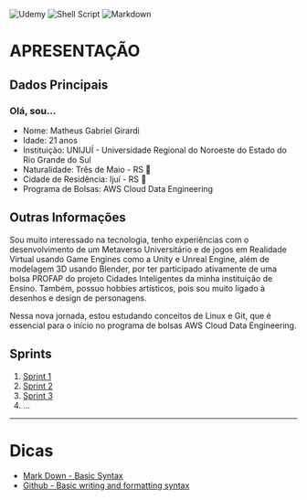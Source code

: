 ![Udemy](https://img.shields.io/badge/Udemy-A435F0?style=for-the-badge&logo=Udemy&logoColor=white) ![Shell Script](https://img.shields.io/badge/shell_script-%23121011.svg?style=for-the-badge&logo=gnu-bash&logoColor=white) ![Markdown](https://img.shields.io/badge/markdown-%23000000.svg?style=for-the-badge&logo=markdown&logoColor=white)

<h1>APRESENTAÇÃO</h1>

<h2>Dados Principais</h2>
<h3>Olá, sou...</h3>

* Nome: Matheus Gabriel Girardi
* Idade: 21 anos
* Instituição: UNIJUÍ - Universidade Regional do Noroeste do Estado do Rio Grande do Sul
* Naturalidade: Três de Maio - RS 🧉
* Cidade de Residência: Ijuí - RS 🧉
* Programa de Bolsas: AWS Cloud Data Engineering

<h2>Outras Informações</h2>

Sou muito interessado na tecnologia, tenho experiências com o desenvolvimento de um Metaverso Universitário e de jogos em Realidade Virtual usando Game Engines como a Unity e Unreal Engine, além de modelagem 3D usando Blender, por ter participado ativamente de uma bolsa PROFAP do projeto Cidades Inteligentes da minha instituição de Ensino.  Também, possuo hobbies artísticos, pois sou muito ligado à desenhos e design de personagens.

Nessa nova jornada, estou estudando conceitos de Linux e Git, que é essencial para o início no programa de bolsas AWS Cloud Data Engineering.

## Sprints 

1. [Sprint 1](Sprint%201/README.md)
2. [Sprint 2](Sprint%202/README.md)
3. [Sprint 3](Sprint%203/README.md)
4. ...

___


# Dicas

- [Mark Down - Basic Syntax](https://www.markdownguide.org/basic-syntax/)
- [Github - Basic writing and formatting syntax](https://docs.github.com/en/get-started/writing-on-github/getting-started-with-writing-and-formatting-on-github/basic-writing-and-formatting-syntax)
